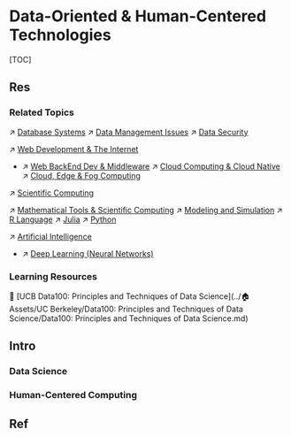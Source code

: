 # Data-Oriented & Human-Centered Technologies

[TOC]



## Res
### Related Topics
↗ [Database Systems](../🔑%20CS%20Core/🍕%20Computer%20Storage%20&%20Database%20Systems/Database%20Systems/Database%20Systems.md)
↗ [Data Management Issues](../🔑%20CS%20Core/🍕%20Computer%20Storage%20&%20Database%20Systems/Database%20Systems/Data%20Management%20Issues.md)
↗ [Data Security](../CyberSecurity/Data%20Security/Data%20Security.md)

↗ [Web Development & The Internet](../Software%20Engineering/☝️%20Application%20Software%20Engineering/🕸️%20Web%20Development%20&%20The%20Internet/Web%20Development%20&%20The%20Internet.md)
- ↗ [Web BackEnd Dev & Middleware](../Software%20Engineering/☝️%20Application%20Software%20Engineering/🕸️%20Web%20Development%20&%20The%20Internet/🗄️%20Web%20BackEnd%20Dev%20&%20Middleware/Web%20BackEnd%20Dev%20&%20Middleware.md)
↗ [Cloud Computing & Cloud Native](../Software%20Engineering/☁️%20Cloud%20Computing%20&%20Cloud%20Native/Cloud%20Computing%20&%20Cloud%20Native.md)
↗ [Cloud, Edge & Fog Computing](../Information%20Systems%20&%20System%20Architecture%20Design/Cloud,%20Edge%20&%20Fog%20Computing/Cloud,%20Edge%20&%20Fog%20Computing.md)

↗ [Scientific Computing](../🧠%20Computing%20Methodologies/👑%20Scientific%20Computing/Scientific%20Computing.md)

↗ [Mathematical Tools & Scientific Computing](../🧮%20Mathematics/Mathematical%20Tools%20&%20Scientific%20Computing.md)
↗ [Modeling and Simulation](../🧠%20Computing%20Methodologies/👑%20Scientific%20Computing/🗿%20Modeling%20and%20Simulation/Modeling%20and%20Simulation.md)
↗ [R Language](../🔑%20CS%20Core/👩‍💻%20Computer%20Languages%20&%20Programming%20Methodology/Interpreted%20Languages/R%20Language/R%20Language.md)
↗ [Julia](../🔑%20CS%20Core/👩‍💻%20Computer%20Languages%20&%20Programming%20Methodology/Compiled%20Languages/Julia/Julia.md)
↗ [Python](../🔑%20CS%20Core/👩‍💻%20Computer%20Languages%20&%20Programming%20Methodology/Interpreted%20Languages/🐍%20Python/Python.md)

↗ [Artificial Intelligence](../🧠%20Computing%20Methodologies/👽%20Artificial%20Intelligence/Artificial%20Intelligence.md)
- ↗ [Deep Learning (Neural Networks)](../🧠%20Computing%20Methodologies/👽%20Artificial%20Intelligence/🗝️%20AI%20Basics%20&%20Machine%20Learning/🌊%20Deep%20Learning%20(Neural%20Network)/Deep%20Learning%20(Neural%20Networks).md)


### Learning Resources
🏫 [UCB Data100: Principles and Techniques of Data Science](../🏠 Assets/UC Berkeley/Data100: Principles and Techniques of Data Science/Data100: Principles and Techniques of Data Science.md)



## Intro
### Data Science 


### Human-Centered Computing



## Ref
